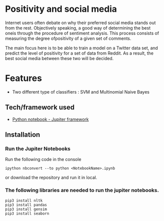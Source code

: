 # Positivity and social media
Internet users often debate on why their preferred social media stands out from the rest. Objectively speaking, a good way of determining the best oneis  through  the  procedure  of  sentiment  analysis. This process consists of measuring the degree ofpositivity of a given set of comments.

The main focus here is to be able to train a model on a Twitter data set, and predict the level of positivity for a set of data from Reddit. As a result, the best social media between these two will be decided.

# Features
* Two different type of classifiers : SVM and Multinomial Naive Bayes

## Tech/framework used
* [Python notebook - Jupiter framework](https://jupyter.org)

## Installation
### Run the Jupiter Notebooks
Run the following code in the console
```
ipython nbconvert --to python <NotebookName>.ipynb
```
or download the repository and run it in local.

### The following libraries are needed to run the jupiter notebooks.

```
pip3 install nltk
pip3 install pandas
pip3 install gensim
pip3 install seaborn
```




